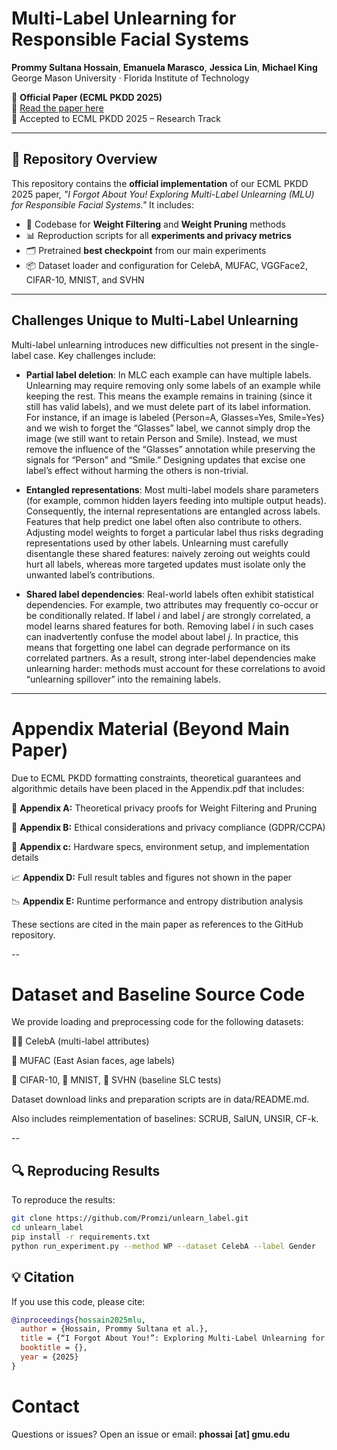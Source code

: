 # Multi-Label Unlearning for Responsible Facial Systems

**Prommy Sultana Hossain**, **Emanuela Marasco**, **Jessica Lin**, **Michael King**  
George Mason University · Florida Institute of Technology

📌 **Official Paper (ECML PKDD 2025)**  
🔗 [Read the paper here](https://)  
📄 Accepted to ECML PKDD 2025 – Research Track

---

## 📂 Repository Overview

This repository contains the **official implementation** of our ECML PKDD 2025 paper, _"I Forgot About You! Exploring Multi-Label Unlearning (MLU) for Responsible Facial Systems."_ It includes:

- 🧪 Codebase for **Weight Filtering** and **Weight Pruning** methods  
- 📊 Reproduction scripts for all **experiments and privacy metrics**  
- 🗂 Pretrained **best checkpoint** from our main experiments  
- 📦 Dataset loader and configuration for CelebA, MUFAC, VGGFace2, CIFAR-10, MNIST, and SVHN
  
---

## Challenges Unique to Multi-Label Unlearning
Multi-label unlearning introduces new difficulties not present in the single-label case. Key challenges include:

- **Partial label deletion**: In MLC each example can have multiple labels. Unlearning may require removing only some labels of an example while keeping the rest. This means the example remains in training (since it still has valid labels), and we must delete part of its label information. For instance, if an image is labeled {Person=A, Glasses=Yes, Smile=Yes} and we wish to forget the “Glasses” label, we cannot simply drop the image (we still want to retain Person and Smile). Instead, we must remove the influence of the “Glasses” annotation while preserving the signals for “Person” and “Smile.” Designing updates that excise one label’s effect without harming the others is non-trivial.

- **Entangled representations**: Most multi-label models share parameters (for example, common hidden layers feeding into multiple output heads). Consequently, the internal representations are entangled across labels. Features that help predict one label often also contribute to others. Adjusting model weights to forget a particular label thus risks degrading representations used by other labels. Unlearning must carefully disentangle these shared features: naively zeroing out weights could hurt all labels, whereas more targeted updates must isolate only the unwanted label’s contributions.

- **Shared label dependencies**: Real-world labels often exhibit statistical dependencies. For example, two attributes may frequently co-occur or be conditionally related. If label $i$ and label $j$ are strongly correlated, a model learns shared features for both. Removing label $i$ in such cases can inadvertently confuse the model about label $j$. In practice, this means that forgetting one label can degrade performance on its correlated partners. As a result, strong inter-label dependencies make unlearning harder: methods must account for these correlations to avoid “unlearning spillover” into the remaining labels.

---

# Appendix Material (Beyond Main Paper)
Due to ECML PKDD formatting constraints, theoretical guarantees and algorithmic details have been placed in the Appendix.pdf that includes:

📐 **Appendix A:** Theoretical privacy proofs for Weight Filtering and Pruning

🔐 **Appendix B:** Ethical considerations and privacy compliance (GDPR/CCPA)

🧪 **Appendix c:** Hardware specs, environment setup, and implementation details

📈 **Appendix D:** Full result tables and figures not shown in the paper

📉 **Appendix E:** Runtime performance and entropy distribution analysis

These sections are cited in the main paper as references to the GitHub repository.

--

# Dataset and Baseline Source Code

We provide loading and preprocessing code for the following datasets:

🧑‍🎓 CelebA (multi-label attributes)

🧠 MUFAC (East Asian faces, age labels)

🧸 CIFAR-10, 🧮 MNIST, 🧑 SVHN (baseline SLC tests)

Dataset download links and preparation scripts are in data/README.md.

Also includes reimplementation of baselines: SCRUB, SalUN, UNSIR, CF-k.

--

## 🔍 Reproducing Results

To reproduce the results:

```bash
git clone https://github.com/Promzi/unlearn_label.git
cd unlearn_label
pip install -r requirements.txt
python run_experiment.py --method WP --dataset CelebA --label Gender
```  


## 💡 Citation

If you use this code, please cite:

```bibtex
@inproceedings{hossain2025mlu,
  author = {Hossain, Prommy Sultana et al.},
  title = {“I Forgot About You!”: Exploring Multi-Label Unlearning for Responsible Facial Systems},
  booktitle = {},
  year = {2025}
}
```

# Contact

Questions or issues? Open an issue or email: **phossai [at] gmu.edu**





